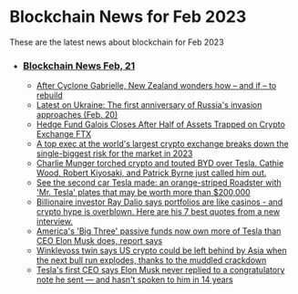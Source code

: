 # Blockchain News for Feb 2023
These are the latest news about blockchain for Feb 2023
- ### [Blockchain News Feb, 21](./21)
    - [After Cyclone Gabrielle, New Zealand wonders how – and if – to rebuild](https://www.theguardian.com/world/2023/feb/20/after-cyclone-gabrielle-new-zealand-wonders-how-and-if-to-rebuild) 
    - [Latest on Ukraine: The first anniversary of Russia's invasion approaches (Feb. 20)](https://www.npr.org/2023/02/20/1157834006/russia-ukraine-war-anniversary-latest-news-updates) 
    - [Hedge Fund Galois Closes After Half of Assets Trapped on Crypto Exchange FTX](https://news.slashdot.org/story/23/02/20/1345226/hedge-fund-galois-closes-after-half-of-assets-trapped-on-crypto-exchange-ftx) 
    - [A top exec at the world's largest crypto exchange breaks down the single-biggest risk for the market in 2023](https://markets.businessinsider.com/news/currencies/crypto-market-outlook-binance-exec-exchange-sec-regulation-stablecoin-2023-2023-2) 
    - [Charlie Munger torched crypto and touted BYD over Tesla. Cathie Wood, Robert Kiyosaki, and Patrick Byrne just called him out.](https://markets.businessinsider.com/news/currencies/wood-kiyosaki-byrne-munger-musk-tesla-byd-ev-crypto-bitcoin-2023-2) 
    - [See the second car Tesla made: an orange-striped Roadster with 'Mr. Tesla' plates that may be worth more than $200,000](https://www.businessinsider.com/second-tesla-roadster-ever-made-custom-colors-photos-martin-eberhard-2023-2) 
    - [Billionaire investor Ray Dalio says portfolios are like casinos - and crypto hype is overblown. Here are his 7 best quotes from a new interview.](https://markets.businessinsider.com/news/stocks/ray-dalio-bridgewater-bitcoin-crypto-markets-portfolios-principles-billionaires-lessons-2023-2) 
    - [America's 'Big Three' passive funds now own more of Tesla than CEO Elon Musk does, report says](https://markets.businessinsider.com/news/stocks/elon-musk-tesla-owns-less-blackrock-vanguard-big-passive-funds-2023-2) 
    - [Winklevoss twin says US crypto could be left behind by Asia when the next bull run explodes, thanks to the muddled crackdown](https://markets.businessinsider.com/news/currencies/crypto-cameron-winklevoss-bull-run-asia-sec-crackdown-left-behind-2023-2) 
    - [Tesla's first CEO says Elon Musk never replied to a congratulatory note he sent — and hasn't spoken to him in 14 years](https://www.businessinsider.com/tesla-martin-eberhard-not-talked-elon-musk-note-congratulation-spacex-2023-2) 
